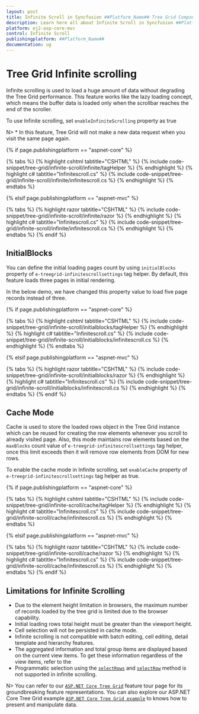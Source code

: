 ```yaml
---
layout: post
title: Infinite Scroll in Syncfusion ##Platform_Name## Tree Grid Component
description: Learn here all about Infinite Scroll in Syncfusion ##Platform_Name## Tree Grid component of Syncfusion Essential JS 2 and more.
platform: ej2-asp-core-mvc
control: Infinite Scroll
publishingplatform: ##Platform_Name##
documentation: ug
---
```



# Tree Grid Infinite scrolling

Infinite scrolling is used to load a huge amount of data without degrading the Tree Grid performance. This feature works like the lazy loading concept, which means the buffer data is loaded only when the scrollbar reaches the end of the scroller.

To use Infinite scrolling, set `enableInfiniteScrolling` property as true

N> * In this feature, Tree Grid will not make a new data request when you visit the same page again.

{% if page.publishingplatform == "aspnet-core" %}

{% tabs %}
{% highlight cshtml tabtitle="CSHTML" %}
{% include code-snippet/tree-grid/infinite-scroll/infinite/tagHelper %}
{% endhighlight %}
{% highlight c# tabtitle="Infinitescroll.cs" %}
{% include code-snippet/tree-grid/infinite-scroll/infinite/infinitescroll.cs %}
{% endhighlight %}
{% endtabs %}

{% elsif page.publishingplatform == "aspnet-mvc" %}

{% tabs %}
{% highlight razor tabtitle="CSHTML" %}
{% include code-snippet/tree-grid/infinite-scroll/infinite/razor %}
{% endhighlight %}
{% highlight c# tabtitle="Infinitescroll.cs" %}
{% include code-snippet/tree-grid/infinite-scroll/infinite/infinitescroll.cs %}
{% endhighlight %}
{% endtabs %}
{% endif %}



## InitialBlocks

You can define the initial loading pages count by using `initialBlocks` property of `e-treegrid-infinitescrollsettings` tag helper. By default, this feature loads three pages in initial rendering.

In the below demo, we have changed this property value to load five page records instead of three.

{% if page.publishingplatform == "aspnet-core" %}

{% tabs %}
{% highlight cshtml tabtitle="CSHTML" %}
{% include code-snippet/tree-grid/infinite-scroll/initialblocks/tagHelper %}
{% endhighlight %}
{% highlight c# tabtitle="Infinitescroll.cs" %}
{% include code-snippet/tree-grid/infinite-scroll/initialblocks/infinitescroll.cs %}
{% endhighlight %}
{% endtabs %}

{% elsif page.publishingplatform == "aspnet-mvc" %}

{% tabs %}
{% highlight razor tabtitle="CSHTML" %}
{% include code-snippet/tree-grid/infinite-scroll/initialblocks/razor %}
{% endhighlight %}
{% highlight c# tabtitle="Infinitescroll.cs" %}
{% include code-snippet/tree-grid/infinite-scroll/initialblocks/infinitescroll.cs %}
{% endhighlight %}
{% endtabs %}
{% endif %}



## Cache Mode

Cache is used to store the loaded rows object in the Tree Grid instance which can be reused for creating the row elements whenever you scroll to already visited page. Also, this mode maintains row elements based on the `maxBlocks` count value of `e-treegrid-infinitescrollsettings` tag helper, once this limit exceeds then it will remove row elements from DOM for new rows.

To enable the cache mode in Infinite scrolling, set `enableCache` property of `e-treegrid-infinitescrollsettings` tag helper as true.

{% if page.publishingplatform == "aspnet-core" %}

{% tabs %}
{% highlight cshtml tabtitle="CSHTML" %}
{% include code-snippet/tree-grid/infinite-scroll/cache/tagHelper %}
{% endhighlight %}
{% highlight c# tabtitle="Infinitescroll.cs" %}
{% include code-snippet/tree-grid/infinite-scroll/cache/infinitescroll.cs %}
{% endhighlight %}
{% endtabs %}

{% elsif page.publishingplatform == "aspnet-mvc" %}

{% tabs %}
{% highlight razor tabtitle="CSHTML" %}
{% include code-snippet/tree-grid/infinite-scroll/cache/razor %}
{% endhighlight %}
{% highlight c# tabtitle="Infinitescroll.cs" %}
{% include code-snippet/tree-grid/infinite-scroll/cache/infinitescroll.cs %}
{% endhighlight %}
{% endtabs %}
{% endif %}



## Limitations for Infinite Scrolling

* Due to the element height limitation in browsers, the maximum number of records loaded by the tree grid is limited due to the browser capability.
* Initial loading rows total height must be greater than the viewport height.
* Cell selection will not be persisted in cache mode.
* Infinite scrolling is not compatible with batch editing, cell editing, detail template and hierarchy features.
* The aggregated information and total group items are displayed based on the current view items. To get these information regardless of the view items, refer to the
* Programmatic selection using the [`selectRows`](../api/treegrid/#selectrows) and [`selectRow`](../api/treegrid/#selectrow) method is not supported in infinite scrolling.

N> You can refer to our  [`ASP.NET Core Tree Grid`](https://www.syncfusion.com/aspnet-core-ui-controls/tree-grid) feature tour page for its groundbreaking feature representations. You can also explore our ASP.NET Core Tree Grid example [`ASP.NET Core Tree Grid example`](https://ej2.syncfusion.com/aspnetcore/TreeGrid/Overview#/material) to knows how to present and manipulate data.

